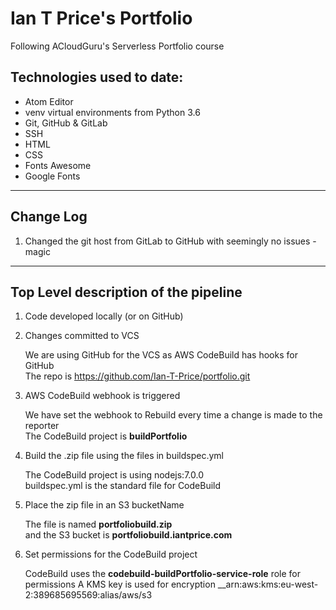 # Ian T Price's Portfolio

Following ACloudGuru's Serverless Portfolio course

## Technologies used to date:

  * Atom Editor
  * venv virtual environments from Python 3.6
  * Git, GitHub & GitLab
  * SSH
  * HTML
  * CSS
  * Fonts Awesome
  * Google Fonts

---
## Change Log

1. Changed the git host from GitLab to GitHub with seemingly no issues - magic

---
## Top Level description of the pipeline

1. Code developed locally (or on GitHub)
2. Changes committed to VCS

   We are using GitHub for the VCS as AWS CodeBuild has hooks for GitHub  
   The repo is <https://github.com/Ian-T-Price/portfolio.git>

3. AWS CodeBuild webhook is triggered

   We have set the webhook to Rebuild every time a change is made to the reporter  
   The CodeBuild project is __buildPortfolio__

4. Build the .zip file using the files in buildspec.yml

   The CodeBuild project is using nodejs:7.0.0  
   buildspec.yml is the standard file for CodeBuild

5. Place the zip file in an S3 bucketName

   The file is named __portfoliobuild.zip__  
   and the S3 bucket is __portfoliobuild.iantprice.com__  

6. Set permissions for the CodeBuild project

   CodeBuild uses the __codebuild-buildPortfolio-service-role__ role for permissions
   A KMS key is used for encryption __arn:aws:kms:eu-west-2:389685695569:alias/aws/s3
